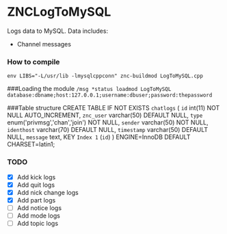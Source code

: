 # ZNCLogToMySQL

Logs data to MySQL. Data includes:

  - Channel messages

### How to compile
`env LIBS="-L/usr/lib -lmysqlcppconn" znc-buildmod LogToMySQL.cpp`

###Loading the module
`/msg *status loadmod LogToMySQL database:dbname;host:127.0.0.1;username:dbuser;password:thepassword`

###Table structure
    CREATE TABLE IF NOT EXISTS `chatlogs` (
      `id` int(11) NOT NULL AUTO_INCREMENT,
      `znc_user` varchar(50) DEFAULT NULL,
      `type` enum('privmsg','chan','join') NOT NULL,
      `sender` varchar(50) NOT NULL,
      `identhost` varchar(70) DEFAULT NULL,
      `timestamp` varchar(50) DEFAULT NULL,
      `message` text,
      KEY `Index 1` (`id`)
    ) ENGINE=InnoDB DEFAULT CHARSET=latin1;

### TODO
- [x] Add kick logs
- [x] Add quit logs
- [x] Add nick change logs
- [x] Add part logs
- [ ] Add notice logs
- [ ] Add mode logs
- [ ] Add topic logs
